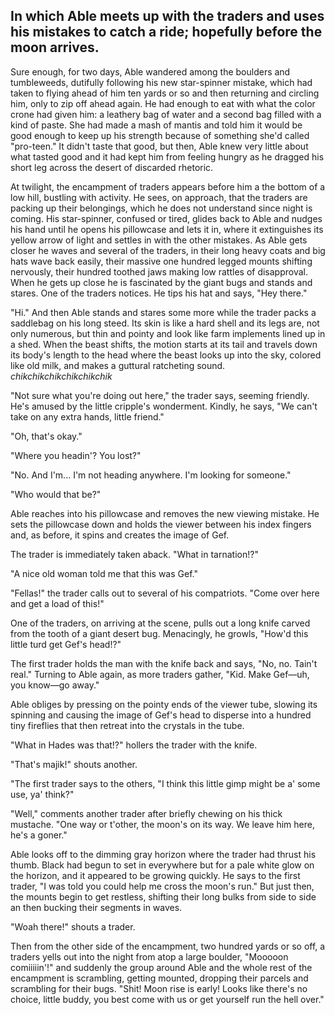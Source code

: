 
## In which Able meets up with the traders and uses his mistakes to catch a ride; hopefully before the moon arrives.

Sure enough, for two days, Able wandered among the boulders and tumbleweeds, dutifully following his new star-spinner mistake, which had taken to flying ahead of him ten yards or so and then returning and circling him, only to zip off ahead again. He had enough to eat with what the color crone had given him: a leathery bag of water and a second bag filled with a kind of paste.  She had made a mash of mantis and told him it would be good enough to keep up his strength because of something she'd called "pro-teen." It didn't taste that good, but then, Able knew very little about what tasted good and it had kept him from feeling hungry as he dragged his short leg across the desert of discarded rhetoric.

At twilight, the encampment of traders appears before him a the bottom of a low hill, bustling with activity.  He sees, on approach, that the traders are packing up their belongings, which he does not understand since night is coming.  His star-spinner, confused or tired, glides back to Able and nudges his hand until he opens his pillowcase and lets it in, where it extinguishes its yellow arrow of light and settles in with the other mistakes.  As Able gets closer he waves and several of the traders, in their long heavy coats and big hats wave back easily, their massive one hundred legged mounts shifting nervously, their hundred toothed jaws making low rattles of disapproval.  When he gets up close he is fascinated by the giant bugs and stands and stares.  One of the traders notices.  He tips his hat and says, "Hey there."

"Hi." And then Able stands and stares some more while the trader packs a saddlebag on his long steed. Its skin is like a hard shell and its legs are, not only numerous, but thin and pointy and look like farm implements lined up in a shed. When the beast shifts, the motion starts at its tail and travels down its body's length to the head where the beast looks up into the sky, colored like old milk, and makes a guttural ratcheting sound. *chikchikchikchikchikchik*

"Not sure what you're doing out here," the trader says, seeming friendly. He's amused by the little cripple's wonderment. Kindly, he says, "We can't take on any extra hands, little friend."

"Oh, that's okay."

"Where you headin'? You lost?"

"No. And I'm... I'm not heading anywhere. I'm looking for someone."

"Who would that be?"

Able reaches into his pillowcase and removes the new viewing mistake. He sets the pillowcase down and holds the viewer between his index fingers and, as before, it spins and creates the image of Gef.

The trader is immediately taken aback. "What in tarnation!?"

"A nice old woman told me that this was Gef."

"Fellas!" the trader calls out to several of his compatriots. "Come over here and get a load of this!"

One of the traders, on arriving at the scene, pulls out a long knife carved from the tooth of a  giant desert bug. Menacingly, he growls, "How'd this little turd get Gef's head!?"

The first trader holds the man with the knife back and says, "No, no. Tain't real." Turning to Able again, as more traders gather, "Kid. Make Gef—uh, you know—go away."

Able obliges by pressing on the pointy ends of the viewer tube, slowing its spinning and causing the image of Gef's head to disperse into a hundred tiny fireflies that then retreat into the crystals in the tube.

"What in Hades was that!?" hollers the trader with the knife.

"That's majik!" shouts another.

"The first trader says to the others, "I think this little gimp might be a' some use, ya' think?"

"Well," comments another trader after briefly chewing on his thick mustache.  "One way or t'other, the moon's on its way. We leave him here, he's a goner."

Able looks off to the dimming gray horizon where the trader had thrust his thumb. Black had begun to set in everywhere but for a pale white glow on the horizon, and it appeared to be growing quickly. He says to the first trader, "I was told you could help me cross the moon's run."  But just then, the mounts begin to get restless, shifting their long bulks from side to side an then bucking their segments in waves.

"Woah there!" shouts a trader.

Then from the other side of the encampment, two hundred yards or so off, a traders yells out into the night from atop a large boulder, "Mooooon comiiiiin'!" and suddenly the group around Able and the whole rest of the encampment is scrambling, getting mounted, dropping their parcels and scrambling for their bugs. "Shit! Moon rise is early! Looks like there's no choice, little buddy, you best come with us or get yourself run the hell over."
